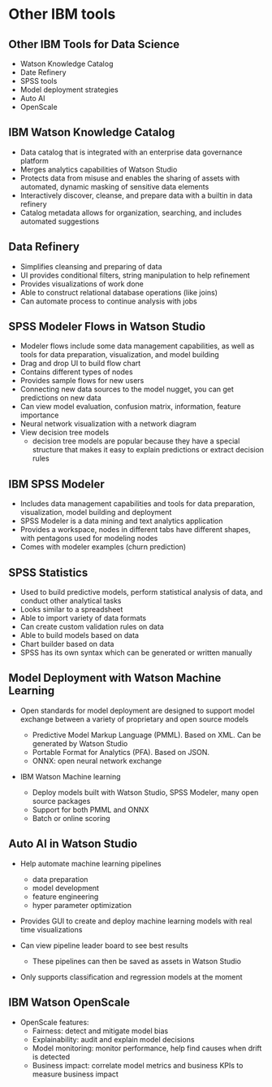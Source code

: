 # Other IBM tools
## Other IBM Tools for Data Science
- Watson Knowledge Catalog
- Date Refinery
- SPSS tools
- Model deployment strategies
- Auto AI
- OpenScale

## IBM Watson Knowledge Catalog
- Data catalog that is integrated with an enterprise data governance platform
- Merges analytics capabilities of Watson Studio
- Protects data from misuse and enables the sharing of assets with automated, dynamic masking of sensitive data elements
- Interactively discover, cleanse, and prepare data with a builtin in data refinery
- Catalog metadata allows for organization, searching, and includes automated suggestions

## Data Refinery
- Simplifies cleansing and preparing of data
- UI provides conditional filters, string manipulation to help refinement
- Provides visualizations of work done
- Able to construct relational database operations (like joins)
- Can automate process to continue analysis with jobs

## SPSS Modeler Flows in Watson Studio
- Modeler flows include some data management capabilities, as well as tools for data preparation, visualization, and model building
- Drag and drop UI to build flow chart
- Contains different types of nodes
- Provides sample flows for new users
- Connecting new data sources to the model nugget, you can get predictions on new data
- Can view model evaluation, confusion matrix, information, feature importance
- Neural network visualization with a network diagram
- View decision tree models
    - decision tree models are popular because they have a special structure that makes it easy to explain predictions or extract decision rules
    
## IBM SPSS Modeler
- Includes data management capabilities and tools for data preparation, visualization, model building and deployment
- SPSS Modeler is a data mining and text analytics application
- Provides a workspace, nodes in different tabs have different shapes, with pentagons used for modeling nodes
- Comes with modeler examples (churn prediction)

## SPSS Statistics
- Used to build predictive models, perform statistical analysis of data, and conduct other analytical tasks
- Looks similar to a spreadsheet
- Able to import variety of data formats
- Can create custom validation rules on data
- Able to build models based on data
- Chart builder based on data
- SPSS has its own syntax which can be generated or written manually

## Model Deployment with Watson Machine Learning
- Open standards for model deployment are designed to support model exchange between a variety of proprietary and open source models
    - Predictive Model Markup Language (PMML). Based on XML. Can be generated by Watson Studio
    - Portable Format for Analytics (PFA). Based on JSON.
    - ONNX: open neural network exchange
    
- IBM Watson Machine learning
    - Deploy models built with Watson Studio, SPSS Modeler, many open source packages
    - Support for both PMML and ONNX
    - Batch or online scoring
    
## Auto AI in Watson Studio
- Help automate machine learning pipelines
    - data preparation
    - model development
    - feature engineering
    - hyper parameter optimization
  
- Provides GUI to create and deploy machine learning models with real time visualizations
- Can view pipeline leader board to see best results
    - These pipelines can then be saved as assets in Watson Studio
    
- Only supports classification and regression models at the moment

## IBM Watson OpenScale
- OpenScale features:
    - Fairness: detect and mitigate model bias
    - Explainability: audit and explain model decisions
    - Model monitoring: monitor performance, help find causes when drift is detected
    - Business impact: correlate model metrics and business KPIs to measure business impact